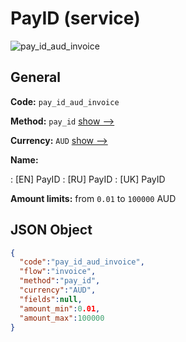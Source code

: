 
# PayID (service) 
![pay_id_aud_invoice](https://static.openfintech.io/payment_methods/pay_id_aud_invoice/logo.svg?w=400&c=v0.59.26#w200)  

## General 
 
**Code:** `pay_id_aud_invoice` 
 
**Method:** `pay_id` 
 [show -->](/payment-methods/pay_id/) 
 
**Currency:** `AUD` [show -->](/currencies/AUD/) 
 
**Name:** 
 
:	[EN] PayID 
:	[RU] PayID 
:	[UK] PayID 
 
**Amount limits:** from `0.01` to `100000` AUD 

## JSON Object 

```json
{
  "code":"pay_id_aud_invoice",
  "flow":"invoice",
  "method":"pay_id",
  "currency":"AUD",
  "fields":null,
  "amount_min":0.01,
  "amount_max":100000
}
```  
